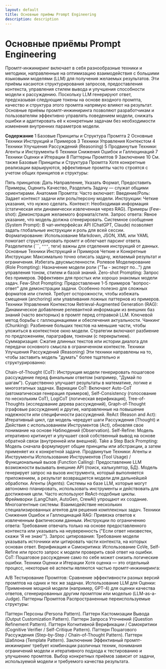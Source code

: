 ```yaml
---
layout: default
title: Основные приёмы Prompt Engineering
description: description
---
```


# Основные приёмы Prompt Engineering

Промпт-инжиниринг включает в себя разнообразные техники и методики, направленные на оптимизацию взаимодействия с большими языковыми моделями (LLM) для получения желаемых результатов. Эти приёмы касаются структурирования запросов, предоставления контекста, управления стилем вывода и улучшения способности модели к рассуждению. Поскольку LLM генерируют ответ, предсказывая следующие токены на основе входного промпта, качество и структура этого промпта напрямую влияют на результат. Основные приёмы промпт-инжиниринга позволяют разработчикам и пользователям эффективно управлять поведением модели, снижать ошибки и адаптировать её к конкретным задачам без необходимости изменения внутренних параметров модели.


**Содержание**
1	Базовые Принципы и Структура Промпта
2	Основные Техники Инструкций и Примеров
3	Техники Управления Контекстом
4	Техники Улучшения Рассуждений (Reasoning)
5	Продвинутые Техники: Агенты и Инструменты
6	Техники Снижения Ошибок и Галлюцинаций
7	Техники Оценки и Итерации
8	Паттерны Промптов
9	Заключение
10	См. также
Базовые Принципы и Структура Промпта
Хотя конкретные реализации варьируются, эффективные промпты часто строятся с учетом общих принципов и структуры:

Пять принципов: Дать Направление, Указать Формат, Предоставить Примеры, Оценить Качество, Разделить Задачу — служат общими ориентирами.
Анатомия Промпта: Часто включает:
Введение/Роль: Задает контекст задачи или роль/персону модели.
Инструкции: Четкие указания, что нужно сделать.
Контекст: Необходимая информация (статическая или динамически извлеченная через RAG).
Примеры (Few-shot): Демонстрация желаемого формата/стиля.
Запрос ответа: Явное указание, что модель должна сгенерировать.
Системное сообщение (System Prompt): В чат-интерфейсах API (ChatGPT, Claude) позволяет задать глобальные инструкции и роль для всей сессии.
Форматирование: Использование Markdown, JSON, XML или YAML помогает структурировать промпт и облегчает парсинг ответа. Разделители (```, `"""`, теги) важны для отделения инструкций от данных.
Основные Техники Инструкций и Примеров
Четкие и Конкретные Инструкции: Максимально точно описать задачу, желаемый результат и ограничения. Избегать двусмысленности.
Ролевое Моделирование (Role Prompting): Назначение модели роли ("Ты - эксперт по...") для управления тоном, стилем и базой знаний.
Zero-shot Prompting: Запрос без примеров. Эффективен для простых или хорошо знакомых модели задач.
Few-Shot Prompting: Предоставление 1-5 примеров "вопрос-ответ" для демонстрации задачи. Особенно полезно для сложных форматов или стилей. Требует осторожности, чтобы избежать смещения (anchoring) или улавливания ложных паттернов из примеров.
Техники Управления Контекстом
Retrieval-Augmented Generation (RAG): Динамическое добавление релевантной информации из внешних баз знаний (часто векторных) в промпт перед отправкой LLM. Ключевой метод борьбы с галлюцинациями и обеспечения актуальности.
Чанкинг (Chunking): Разбиение больших текстов на меньшие части, чтобы уложиться в контекстное окно модели. Стратегии включают разбиение по предложениям, параграфам, токенам (с перекрытием).
Суммаризация: Сжатие длинных текстов или истории диалога для передачи основного смысла в ограниченном контексте.
Техники Улучшения Рассуждений (Reasoning)
Эти техники направлены на то, чтобы заставить модель "думать" более тщательно и структурированно:

Chain-of-Thought (CoT): Инструкция модели генерировать пошаговое рассуждение перед финальным ответом (например, "Думай по шагам"). Существенно улучшает результаты в математике, логике и многоэтапных задачах.
Вариации CoT: Включают Auto-CoT (автоматическая генерация примеров), Self-Consistency (голосование по нескольким CoT), LogiCoT (логическая верификация), Tree-of-Thoughts (исследование дерева рассуждений), Graph-of-Thought (графовые рассуждения) и другие, направленные на повышение надежности или специфичности рассуждений.
ReAct (Reason and Act): Итеративный цикл, где модель чередует шаги Рассуждения (Thought) и Действия с использованием Инструментов (Act), обновляя свое понимание на основе Наблюдений (Observation).
Self-Refine: Модель итеративно критикует и улучшает свой собственный вывод на основе обратной связи (внутренней или внешней).
Take a Step Back Prompting: Модель сначала формулирует общие принципы или абстракции, а затем применяет их к конкретной задаче.
Продвинутые Техники: Агенты и Инструменты
Использование Инструментов (Tool Usage) / Функциональный вызов (Function Calling): Предоставление LLM возможности вызывать внешние API (поиск, калькулятор, БД). Модель генерирует запрос на вызов инструмента, который выполняется приложением, а результат возвращается модели для дальнейшей обработки.
Агенты (Agents): Системы на базе LLM, которые могут автономно планировать, использовать инструменты и действовать для достижения цели. Часто используют ReAct-подобные циклы. Фреймворки (LangChain, AutoGen, CrewAI) упрощают их создание.
Многоагентные системы: Взаимодействие нескольких специализированных агентов для решения комплексных задач.
Техники Снижения Ошибок и Галлюцинаций
RAG: Привязка ответов к извлеченным фактическим данным.
Инструкции по ограничению ответа: Требование отвечать только на основе предоставленного контекста или указывать на неуверенность ("Если ответ неизвестен, скажи 'Я не знаю'").
Запрос цитирования: Требование модели указывать источники или цитировать части контекста, на которых основан ответ.
Верификация и Самокритика: Использование CoVe, Self-Refine или просто запрос к модели проверить свой ответ на ошибки.
CoT: Пошаговое рассуждение само по себе может снизить логические ошибки.
Техники Оценки и Итерации
Хотя оценка — это отдельный процесс, некоторые её аспекты являются частью промпт-инжиниринга:

A/B Тестирование Промптов: Сравнение эффективности разных версий промптов на одних и тех же задачах.
Использование LLM для Оценки: Применение мощной модели (например, GPT-4) для оценки качества ответов, сгенерированных другим промптом или моделью (LLM-as-a-Judge).
Паттерны Промптов
Распространенные переиспользуемые структуры:

Паттерн Персоны (Persona Pattern).
Паттерн Кастомизации Вывода (Output Customization Pattern).
Паттерн Запроса Уточнений (Question Refinement Pattern).
Паттерн Когнитивной Верификации / Самокритики (Cognitive Verifier / Self-Critique Pattern).
Паттерн Пошагового Рассуждения (Step-by-Step / Chain-of-Thought Pattern).
Паттерн Шаблона (Template Pattern).
Заключение
Эффективный промпт-инжиниринг требует комбинации различных техник, понимания ограничений модели и итеративного подхода к тестированию и улучшению промптов. Выбор конкретных приёмов зависит от задачи, используемой модели и требуемого качества результата.